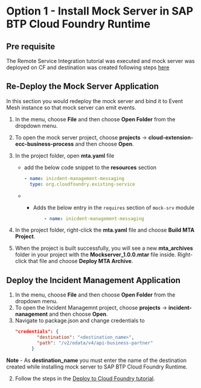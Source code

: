 # Option 1 - Install Mock Server in SAP BTP Cloud Foundry Runtime

## Pre requisite
The Remote Service Integration tutorial was executed and mock server was deployed on CF and destination was created following steps [here](../../../remote-service/install-mock-server/install-mock-server-cf.md)

## Re-Deploy the Mock Server Application

In this section you would redeploy the mock server and bind it to Event Mesh instance so that mock server can emit events. 
1. In the menu, choose **File** and then choose **Open Folder** from the dropdown menu.

2. To open the mock server project, choose **projects** &rarr; **cloud-extension-ecc-business-process** and then choose **Open**.

3. In the project folder, open **mta.yaml** file

    - add the below code snippet to the **resources** section
        ```yaml
        - name: inicdent-management-messaging
          type: org.cloudfoundry.existing-service
        ```

    - - Adds the below entry in the `requires` section of `mock-srv` module

        ```yaml
            - name: inicdent-management-messaging
        ```

4. In the project folder, right-click the **mta.yaml** file and choose **Build MTA Project**.

5. When the project is built successfully, you will see a new **mta_archives** folder in your project with the **Mockserver_1.0.0.mtar** file inside. Right-click that file and choose **Deploy MTA Archive**.

## Deploy the Incident Management Application
1. In the menu, choose **File** and then choose **Open Folder** from the dropdown menu.
1. To open the Incident Managemnt project, choose **projects** &rarr; **incident-nanagement** and then choose **Open**.
2. Navigate to package.json and change credentials to 
    ```json
    "credentials": {
            "destination": "<destination_name>",
            "path": "/v2/odata/v4/api-business-partner"
          }
    ```
**Note** - As **destination_name** you must enter the name of the destination created while installing mock server to SAP BTP Cloud Foundry Runtime.

2. Follow the steps in the [Deploy to Cloud Foundry tutorial](./deploy-to-cf.md).
